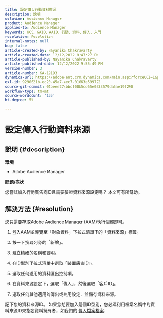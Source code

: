 ```yaml
---
title: 設定傳入行動資料來源
description: 說明
solution: Audience Manager
product: Audience Manager
applies-to: Audience Manager
keywords: KCS、GAID、AAID、行動、資料、傳入、入門
resolution: Resolution
internal-notes: null
bug: false
article-created-by: Nayanika Chakravarty
article-created-date: 12/12/2022 9:47:27 PM
article-published-by: Nayanika Chakravarty
article-published-date: 12/12/2022 9:55:49 PM
version-number: 3
article-number: KA-19193
dynamics-url: https://adobe-ent.crm.dynamics.com/main.aspx?forceUCI=1&pagetype=entityrecord&etn=knowledgearticle&id=fdc3858b-667a-ed11-81ac-6045bd006b25
exl-id: 9290621b-ec20-45a7-aec7-01063e599722
source-git-commit: 04beee274bbcf00b5cd65e0333579da6ae19f290
workflow-type: tm+mt
source-wordcount: '165'
ht-degree: 5%

---
```


# 設定傳入行動資料來源

## 說明 {#description}


<b>環境</b>

- Adobe Audience Manager

<b>問題/症狀</b>

您嘗試加入行動廣告商ID且需要驗證資料來源設定嗎？ 本文可有所幫助。


## 解決方法 {#resolution}


您只需要存取Adobe Audience Manager (AAM)執行個體即可。

1) 登入AAM並導覽至「對象資料」下拉式清單下的「資料來源」標籤。

2) 按一下搜尋列旁的「新增」。

3) 建立精確的名稱和說明。

4) 在ID型別下拉式清單中選取「裝置廣告ID」。

5) 選取任何適用的資料匯出控制項。

6) 在資料來源設定下，選取「傳入」，然後選取「客戶ID」。

7) 選取任何其他適用的傳出或共用設定，並儲存資料來源。

記下您的資料來源ID。 如果您想要加入這個ID型別，您必須利用檔案名稱中的資料來源ID來指定資料擁有者，如我們的 [傳入檔案檔案](https://experienceleague.adobe.com/docs/audience-manager/user-guide/implementation-integration-guides/sending-audience-data/batch-data-transfer-process/inbound-s3-filenames.html?lang=en).
